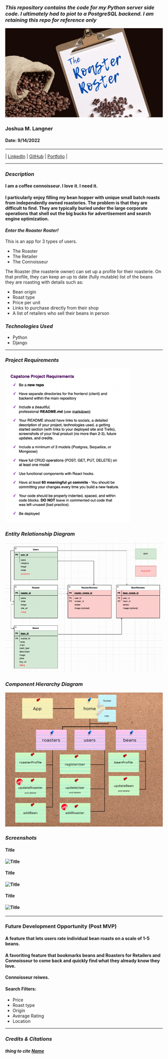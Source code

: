### *This repository contains the code for my Python server side code. I ultimately had to piot to a PostgreSQL backend. I am retaining this repo for reference only*

![header](/assets/Header_README.png)
### Joshua M. Langner
#### Date: 9/14/2022

---

| [LinkedIn](https://www.linkedin.com/in/josh-langner-48) | [GitHub](https://github.com/jlangner87) | [Portfolio](https://joshua-langner.com) |

---

### **_Description_**

#### I am a coffee connoisseur. I love it. I need it.

#### I particularly enjoy filling my bean hopper with unique small batch roasts from independently owned roasteries. The problem is that they are difficult to find. They are typically buried under the large corporate operations that shell out the big bucks for advertisement and search engine optimization.

#### **_Enter the Roaster Roster!_**

This is an app for 3 types of users.
- The Roaster
- The Retailer
- The Connoisseur

The Roaster (the roasterie owner) can set up a profile for their roasterie. On that profile, they can keep an up to date (fully mutable) list of the beans they are roasting with details such as:
- Bean origin
- Roast type
- Price per unit
- Links to purchase directly from their shop
- A list of retailers who sell their beans in person


### **_Technologies Used_**

- Python
- Django

---

### **_Project Requirements_**

<img src="/assets/project_reqs.png" width=400px>


### **_Entity Relationship Diagram_**

<img src="/assets/erd.png" width=650px>

### **_Component Hierarchy Diagram_**

<img src="/assets/chd.png" width=650px>

### **_Screenshots_**

#### Title

#### ![Title](path)

#### Title

#### ![Title](path)
#### Title

#### ![Title](path)

---

### **Future Development Opportunity (Post MVP)**

#### A feature that lets users rate individual bean roasts on a scale of 1-5 beans.

#### A favoriting feature that bookmarks beans and Roasters for Retailers and Connoisseur to come back and quickly find what they already know they love.

#### Connoisseur reiwes.

#### Search Filters:
- Price
- Roast type
- Origin
- Average Rating
- Location

---

### _Credits & Citations_

##### thing to cite [Name](url)
